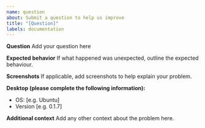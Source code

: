 ```yaml
---
name: question
about: Submit a question to help us improve
title: "[Question]"
labels: documentation
---
```


**Question**
Add your question here

**Expected behavior**
If what happened was unexpected, outline the expected behaviour.

**Screenshots**
If applicable, add screenshots to help explain your problem.

**Desktop (please complete the following information):**

- OS: [e.g. Ubuntu]
- Version [e.g. 0.1.7]

**Additional context**
Add any other context about the problem here.
